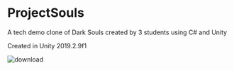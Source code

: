 # ProjectSouls
 
A tech demo clone of Dark Souls created by 3 students using C# and Unity

Created in Unity 2019.2.9f1

![download](https://user-images.githubusercontent.com/101875554/173407108-48a30b3d-6042-4763-81b6-4f56c1b59f28.png)
